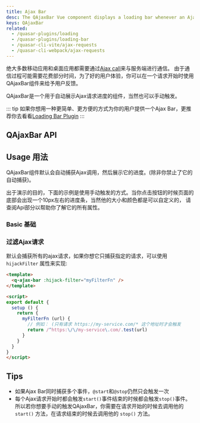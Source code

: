 ```yaml
---
title: Ajax Bar
desc: The QAjaxBar Vue component displays a loading bar whenever an Ajax call is in progress.
keys: QAjaxBar
related:
  - /quasar-plugins/loading
  - /quasar-plugins/loading-bar
  - /quasar-cli-vite/ajax-requests
  - /quasar-cli-webpack/ajax-requests
---
```


绝大多数移动应用和桌面应用都需要通过[Ajax call](https://en.wikipedia.org/wiki/Ajax_(programming))来与服务端进行通信。
由于通信过程可能需要花费部分时间，为了好的用户体验，你可以在一个请求开始时使用QAjaxBar组件来给予用户反馈。


QAjaxBar是一个用于自动展示Ajax请求进度的组件，当然也可以手动触发。

::: tip
如果你想用一种更简单、更方便的方式为你的用户提供一个Ajax Bar，更推荐你去看看[Loading Bar Plugin](/quasar-plugins/loading-bar)
:::

## QAjaxBar API

<doc-api file="QAjaxBar" />

## Usage 用法
QAjaxBar组件默认会自动捕获Ajax调用，然后展示它的进度。(除非你禁止了它的自动捕获)。


出于演示的目的，下面的示例是使用手动触发的方式。当你点击按钮的时候页面的底部会出现一个10px左右的进度条，当然他的大小和颜色都是可以自定义的，
请查阅Api部分以帮助你了解它的所有属性。

### Basic 基础

<doc-example title="Basic" file="QAjaxBar/Basic" />



### 过滤Ajax请求 <q-badge align="top" color="brand-primary" label="v2.4.5+" />

默认会捕获所有的ajax请求，如果你想它只捕获指定的请求，可以使用
 `hijackFilter` 属性来实现:

```html
<template>
  <q-ajax-bar :hijack-filter="myFilterFn" />
</template>

<script>
export default {
  setup () {
    return {
      myFilterFn (url) {
        // 例如： (只有请求 https://my-service.com/* 这个地址时才会触发
        return /^https:\/\/my-service\.com/.test(url)
      }
    }
  }
}
</script>
```

## Tips

* 如果Ajax Bar同时捕获多个事件，`@start`和`@stop`仍然只会触发一次
* 每个Ajax请求开始时都会触发`start()`事件结束的时候都会触发`stop()`事件。所以若你想要手动的触发QAjaxBar，你需要在请求开始的时候去调用他的 `start()` 方法，在请求结束的时候去调用他的 `stop()` 方法。
